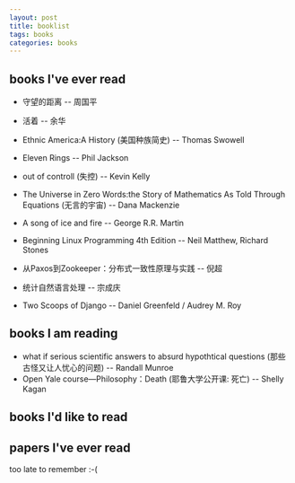 ```yaml
---
layout: post
title: booklist
tags: books
categories: books
---
```


## books I've ever read

* 守望的距离 -- 周国平
* 活着 -- 余华
* Ethnic America:A History (美国种族简史) -- Thomas Swowell
* Eleven Rings -- Phil Jackson
* out of controll (失控) -- Kevin Kelly
* The Universe in Zero Words:the Story of Mathematics As Told Through Equations (无言的宇宙) -- Dana Mackenzie
* A song of ice and fire -- George R.R. Martin

* Beginning Linux Programming 4th Edition -- Neil Matthew, Richard Stones
* 从Paxos到Zookeeper：分布式一致性原理与实践 -- 倪超
* 统计自然语言处理 -- 宗成庆
* Two Scoops of Django -- Daniel Greenfeld / Audrey M. Roy

## books I am reading

* what if serious scientific answers to absurd hypothtical questions (那些古怪又让人忧心的问题) -- Randall Munroe
* Open Yale course—Philosophy：Death (耶鲁大学公开课: 死亡) -- Shelly Kagan

## books I'd like to read

## papers I've ever read
too late to remember :-(
